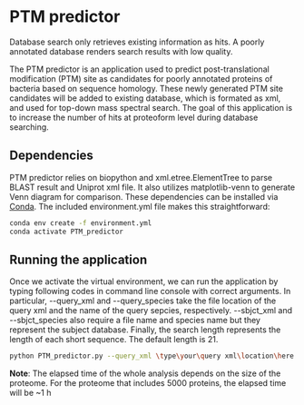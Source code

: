 # PTM predictor

Database search only retrieves existing information as hits. A poorly annotated database renders search results with low quality.

The PTM predictor is an application used to predict post-translational modification (PTM) site as candidates for poorly annotated proteins of bacteria based on sequence homology. These newly generated PTM site candidates will be added to existing database, which is formated as xml, and used for top-down mass spectral search. The goal of this application is to increase the number of hits at proteoform level during database searching. 

## Dependencies

PTM predictor relies on biopython and xml.etree.ElementTree to parse BLAST result and Uniprot xml file. It also utilizes matplotlib-venn to generate Venn diagram for comparison. These dependencies can be installed via [Conda](https://conda.io/projects/conda/en/latest/user-guide/install/windows.html). The included environment.yml file makes this straightforward:
``` bash
conda env create -f environment.yml
conda activate PTM_predictor
```

## Running the application

Once we activate the virtual environment, we can run the application by typing following codes in command line console with correct arguments. In particular, --query_xml and --query_species take the file location of the query xml and the name of the query sepcies, respectively. --sbjct_xml and --sbjct_species also require a file name and species name but they represent the subject database. Finally, the search length represents the length of each short sequence. The default length is 21.
```bash
python PTM_predictor.py --query_xml \type\your\query xml\location\here --query_species [species name (e.g. Ecoli_K12)]  --sbjct_xml \type\your\subject xml\location\here --sbjct_species [species name (e.g. Ecoli_B)] --sl [length of short sequence]
```
**Note**: The elapsed time of the whole analysis depends on the size of the proteome. For the proteome that includes 5000 proteins, the elapsed time will be ~1 h


